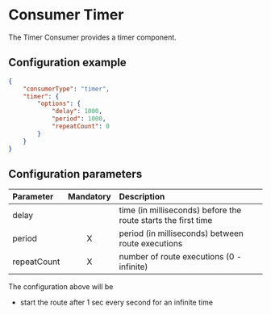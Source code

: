 # Consumer Timer
The Timer Consumer provides a timer component.

## Configuration example
````json
{
    "consumerType": "timer",
    "timer": {
        "options": {
            "delay": 1000,
            "period": 1000,
            "repeatCount": 0
        }
    }
}
````
## Configuration parameters
|Parameter|Mandatory|Description|
|:---|:---:|:---|
|delay| |time (in milliseconds) before the route starts the first time|
|period|X|period (in milliseconds) between route executions|
|repeatCount|X|number of route executions (0 - infinite)|

The configuration above will be
- start the route after 1 sec every second for an infinite time

